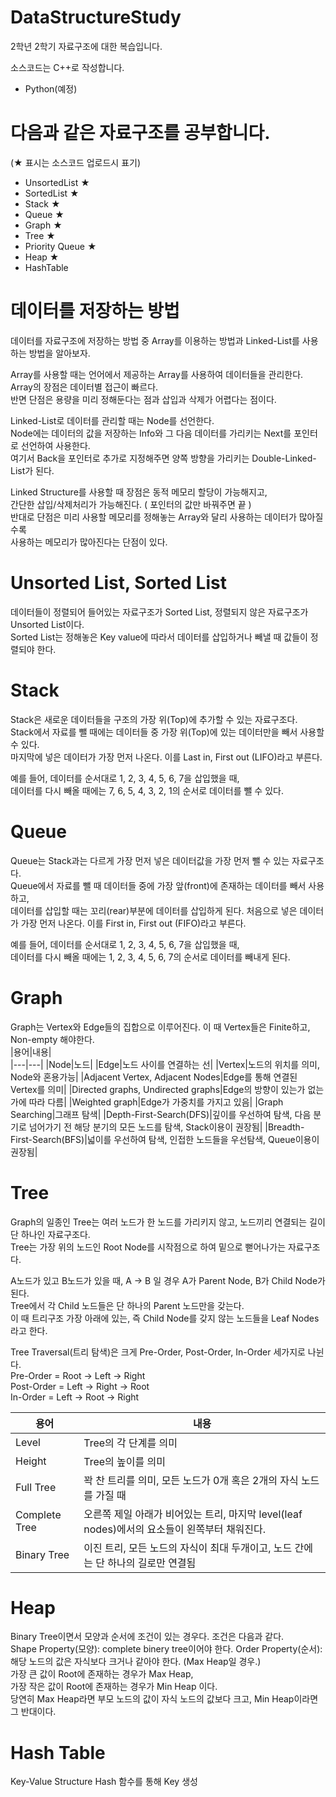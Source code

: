 # DataStructureStudy
2학년 2학기 자료구조에 대한 복습입니다.   
 
소스코드는 C++로 작성합니다.   
 + Python(예정)   


# 다음과 같은 자료구조를 공부합니다.   
(★ 표시는 소스코드 업로드시 표기)   
 + UnsortedList ★    
 + SortedList ★    
 + Stack ★    
 + Queue ★    
 + Graph ★    
 + Tree ★   
 + Priority Queue ★      
 + Heap ★     
 + HashTable   

# 데이터를 저장하는 방법   

데이터를 자료구조에 저장하는 방법 중 Array를 이용하는 방법과 Linked-List를 사용하는 방법을 알아보자.   
   
Array를 사용할 때는 언어에서 제공하는 Array를 사용하여 데이터들을 관리한다.   
Array의 장점은 데이터별 접근이 빠르다.   
반면 단점은 용량을 미리 정해둔다는 점과 삽입과 삭제가 어렵다는 점이다.   
   
Linked-List로 데이터를 관리할 때는 Node를 선언한다.   
Node에는 데이터의 값을 저장하는 Info와 그 다음 데이터를 가리키는 Next를 포인터로 선언하여 사용한다.   
여기서 Back을 포인터로 추가로 지정해주면 양쪽 방향을 가리키는 Double-Linked-List가 된다.   
   
Linked Structure를 사용할 때 장점은 동적 메모리 할당이 가능해지고,   
간단한 삽입/삭제처리가 가능해진다. ( 포인터의 값만 바꿔주면 끝 )   
반대로 단점은 미리 사용할 메모리를 정해놓는 Array와 달리 사용하는 데이터가 많아질수록   
사용하는 메모리가 많아진다는 단점이 있다.   
   

# Unsorted List, Sorted List   

데이터들이 정렬되어 들어있는 자료구조가 Sorted List, 정렬되지 않은 자료구조가 Unsorted List이다.   
Sorted List는 정해놓은 Key value에 따라서 데이터를 삽입하거나 빼낼 때 값들이 정렬되야 한다.   


#  Stack   

Stack은 새로운 데이터들을 구조의 가장 위(Top)에 추가할 수 있는 자료구조다.   
Stack에서 자료를 뺄 때에는 데이터들 중 가장 위(Top)에 있는 데이터만을 빼서 사용할 수 있다.   
마지막에 넣은 데이터가 가장 먼저 나온다. 이를 Last in, First out (LIFO)라고 부른다.   

예를 들어, 데이터를 순서대로 1, 2, 3, 4, 5, 6, 7을 삽입했을 때,    
데이터를 다시 빼올 때에는 7, 6, 5, 4, 3, 2, 1의 순서로 데이터를 뺄 수 있다.


#  Queue   

Queue는 Stack과는 다르게 가장 먼저 넣은 데이터값을 가장 먼저 뺄 수 있는 자료구조다.   
Queue에서 자료를 뺄 때 데이터들 중에 가장 앞(front)에 존재하는 데이터를 빼서 사용하고,   
데이터를 삽입할 때는 꼬리(rear)부분에 데이터를 삽입하게 된다.
처음으로 넣은 데이터가 가장 먼저 나온다. 이를 First in, First out (FIFO)라고 부른다.

예를 들어, 데이터를 순서대로 1, 2, 3, 4, 5, 6, 7을 삽입했을 때,   
데이터를 다시 빼올 때에는 1, 2, 3, 4, 5, 6, 7의 순서로 데이터를 빼내게 된다.


#  Graph    
Graph는 Vertex와 Edge들의 집합으로 이루어진다. 이 때 Vertex들은 Finite하고, Non-empty 해야한다.  
|용어|내용|   
|---|---|
|Node|노드|
|Edge|노드 사이를 연결하는 선|
|Vertex|노드의 위치를 의미, Node와 혼용가능|
|Adjacent Vertex, Adjacent Nodes|Edge를 통해 연결된 Vertex를 의미|
|Directed graphs, Undirected graphs|Edge의 방향이 있는가 없는가에 따라 다름|
|Weighted graph|Edge가 가중치를 가지고 있음|
|Graph Searching|그래프 탐색|
|Depth-First-Search(DFS)|깊이를 우선하여 탐색, 다음 분기로 넘어가기 전 해당 분기의 모든 노드를 탐색, Stack이용이 권장됨|
|Breadth-First-Search(BFS)|넓이를 우선하여 탐색, 인접한 노드들을 우선탐색, Queue이용이 권장됨|


#  Tree   

Graph의 일종인 Tree는 여러 노드가 한 노드를 가리키지 않고, 노드끼리 연결되는 길이 단 하나인 자료구조다.   
Tree는 가장 위의 노드인 Root Node를 시작점으로 하여 밑으로 뻗어나가는 자료구조다.   
     
A노드가 있고 B노드가 있을 때, A -> B 일 경우 A가 Parent Node, B가 Child Node가 된다.      
Tree에서 각 Child 노드들은 단 하나의 Parent 노드만을 갖는다.   
이 때 트리구조 가장 아래에 있는, 즉 Child Node를 갖지 않는 노드들을 Leaf Nodes라고 한다.

Tree Traversal(트리 탐색)은 크게 Pre-Order, Post-Order, In-Order 세가지로 나뉜다.   
Pre-Order = Root -> Left -> Right   
Post-Order = Left -> Right -> Root   
In-Order = Left -> Root -> Right   

|용어|내용|   
|---|---|
|Level|Tree의 각 단계를 의미|
|Height|Tree의 높이를 의미|
|Full Tree|꽉 찬 트리를 의미, 모든 노드가 0개 혹은 2개의 자식 노드를 가질 때|
|Complete Tree|오른쪽 제일 아래가 비어있는 트리, 마지막 level(leaf nodes)에서의 요소들이 왼쪽부터 채워진다.|
|Binary Tree|이진 트리, 모든 노드의 자식이 최대 두개이고, 노드 간에는 단 하나의 길로만 연결됨|


# Heap  
Binary Tree이면서 모양과 순서에 조건이 있는 경우다. 조건은 다음과 같다.   
Shape Property(모양): complete binery tree이어야 한다.
Order Property(순서): 해당 노드의 값은 자식보다 크거나 같아야 한다. (Max Heap일 경우.)      
가장 큰 값이 Root에 존재하는 경우가 Max Heap,   
가장 작은 값이 Root에 존재하는 경우가 Min Heap 이다.    
당연히 Max Heap라면 부모 노드의 값이 자식 노드의 값보다 크고, Min Heap이라면 그 반대이다.   

# Hash Table   
Key-Value Structure
Hash 함수를 통해 Key 생성
